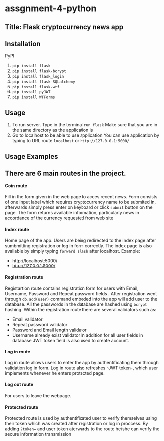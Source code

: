# assgnment-4-python

## Title: Flask cryptocurrency news app

## Installation
PyPI
1. ```pip install flask``` 
2. ```pip install flask-bcrypt``` 
3. ```pip install flask_login``` 
4. ```pip install flask-SQLalchemy```
5. ```pip install flask-wtf```
6. ```pip install pyJWT``` 
7. ```pip install WTForms``` 

## Usage 
1. To run server. Type in the terminal
```run flask```
Make sure that you are in the same directory as the application is
1. Go to localhost to be able to use application
You can use application by typing to URL route ```localhost``` or ```http://127.0.0.1:5000/```


## Usage Examples 
## There are 6 main routes in the project.

#### Coin route
Fill in the form given in the web page to acces recent news. Form consists of one input label which requires cryptocurrency name to be submited in, afterwards simply press enter on keyboard or click ```submit``` button on the page. The form returns available information, particularly news in accordance of the currency requested from web site 

#### Index route
Home page of the app. Users are being redirected to the index page after sumbmitting registration or log in form correctly. The index page is also available by simply typing 
```forward slash``` after localhost. 
Example:
* http://localhost:5000/
* http://127.0.0.1:5000/

#### Registration route 
Registartion route contains registration form for users with Email, Username, Password and Repeat password fields . After registration went through ```db.add(user)``` command embeded into the app will add user to the database. All the passwords in the database are hashed using ```bcrypt``` hashing. 
Within the registration route there are several validators such as:
* Email validator
* Repeat password validator
* Password and Email length validator
* Username already exist validator
In addition for all user fields in database JWT token field is also used to create account.

#### Log in route
Log in route allows users to enter the app by authentificating them through validation log in form. Log in route also refreshes -JWT token-, which user implements whenever he enters protected page.

#### Log out route
For users to leave the webpage.

#### Protected route
Protected route is used by authentificated user to verify themselves using their token which was created after registration or log in proccess. By adding ```?token=``` and user token aterwards to the route he/she can verify the secure information transmission
